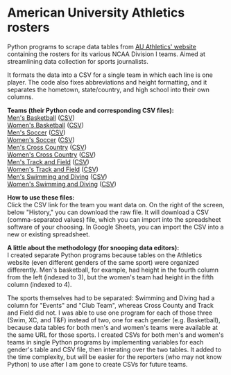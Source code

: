 # American University Athletics rosters

Python programs to scrape data tables from [AU Athletics' website](https://aueagles.com/) containing the rosters for its various NCAA Division I teams. Aimed at streamlining data collection for sports journalists.

It formats the data into a CSV for a single team in which each line is one player. The code also fixes abbreviations and height formatting, and it separates the hometown, state/country, and high school into their own columns.

**Teams (their Python code and corresponding CSV files):**\
[Men's Basketball](mbb-scrape.py) ([CSV](CSVs/aueagles-mbb-roster.csv))\
[Women's Basketball](wbb-scrape.py) ([CSV](CSVs/aueagles-wbb-roster.csv))\
[Men's Soccer](msoc-scrape.py) ([CSV](CSVs/aueagles-msoc-roster.csv))\
[Women's Soccer](wsoc-scrape.py) ([CSV](CSVs/aueagles-wsoc-roster.csv))\
[Men's Cross Country](xc-scrape.py) ([CSV](CSVs/aueagles-mxc-roster.csv))\
[Women's Cross Country](xc-scrape.py) ([CSV](CSVs/aueagles-wxc-roster.csv))\
[Men's Track and Field](tf-scrape.py) ([CSV](CSVs/aueagles-mtf-roster.csv))\
[Women's Track and Field](tf-scrape.py) ([CSV](CSVs/aueagles-wtf-roster.csv))\
[Men's Swimming and Diving](swim-dive-scrape.py) ([CSV](CSVs/aueagles-mswim-roster.csv))\
[Women's Swimming and Diving](swim-dive-scrape.py) ([CSV](CSVs/aueagles-wswim-roster.csv))

**How to use these files:**\
Click the CSV link for the team you want data on. On the right of the screen, below "History," you can download the raw file. It will download a CSV (comma-separated values) file, which you can import into the spreadsheet software of your choosing. In Google Sheets, you can import the CSV into a new or existing spreadsheet.

**A little about the methodology (for snooping data editors):**\
I created separate Python programs because tables on the Athletics website (even different genders of the same sport) were organized differently. Men's basketball, for example, had height in the fourth column from the left (indexed to 3), but the women's team had height in the fifth column (indexed to 4).

The sports themselves had to be separated: Swimming and Diving had a column for "Events" and "Club Team", whereas Cross County and Track and Field did not. I was able to use one program for each of those three (Swim, XC, and T&F) instead of two, one for each gender (e.g. Basketball), because data tables for both men's and women's teams were available at the same URL for those sports. I created CSVs for both men's and women's teams in single Python programs by implementing variables for each gender's table and CSV file, then interating over the two tables. It added to the time complexity, but will be easier for the reporters (who may not know Python) to use after I am gone to create CSVs for future teams.